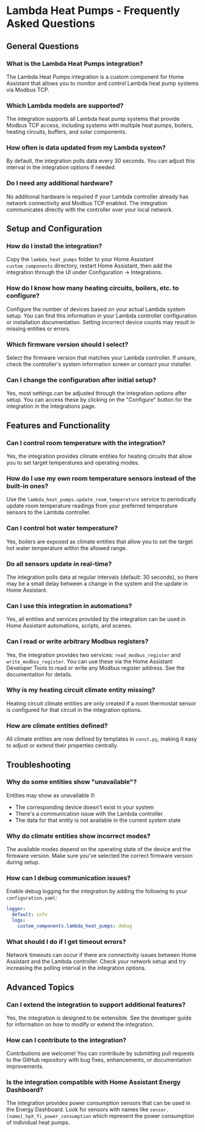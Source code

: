 # Lambda Heat Pumps - Frequently Asked Questions

## General Questions

### What is the Lambda Heat Pumps integration?
The Lambda Heat Pumps integration is a custom component for Home Assistant that allows you to monitor and control Lambda heat pump systems via Modbus TCP.

### Which Lambda models are supported?
The integration supports all Lambda heat pump systems that provide Modbus TCP access, including systems with multiple heat pumps, boilers, heating circuits, buffers, and solar components.

### How often is data updated from my Lambda system?
By default, the integration polls data every 30 seconds. You can adjust this interval in the integration options if needed.

### Do I need any additional hardware?
No additional hardware is required if your Lambda controller already has network connectivity and Modbus TCP enabled. The integration communicates directly with the controller over your local network.

## Setup and Configuration

### How do I install the integration?
Copy the `lambda_heat_pumps` folder to your Home Assistant `custom_components` directory, restart Home Assistant, then add the integration through the UI under Configuration → Integrations.

### How do I know how many heating circuits, boilers, etc. to configure?
Configure the number of devices based on your actual Lambda system setup. You can find this information in your Lambda controller configuration or installation documentation. Setting incorrect device counts may result in missing entities or errors.

### Which firmware version should I select?
Select the firmware version that matches your Lambda controller. If unsure, check the controller's system information screen or contact your installer.

### Can I change the configuration after initial setup?
Yes, most settings can be adjusted through the integration options after setup. You can access these by clicking on the "Configure" button for the integration in the Integrations page.

## Features and Functionality

### Can I control room temperature with the integration?
Yes, the integration provides climate entities for heating circuits that allow you to set target temperatures and operating modes.

### How do I use my own room temperature sensors instead of the built-in ones?
Use the `lambda_heat_pumps.update_room_temperature` service to periodically update room temperature readings from your preferred temperature sensors to the Lambda controller.

### Can I control hot water temperature?
Yes, boilers are exposed as climate entities that allow you to set the target hot water temperature within the allowed range.

### Do all sensors update in real-time?
The integration polls data at regular intervals (default: 30 seconds), so there may be a small delay between a change in the system and the update in Home Assistant.

### Can I use this integration in automations?
Yes, all entities and services provided by the integration can be used in Home Assistant automations, scripts, and scenes.

### Can I read or write arbitrary Modbus registers?
Yes, the integration provides two services: `read_modbus_register` and `write_modbus_register`. You can use these via the Home Assistant Developer Tools to read or write any Modbus register address. See the documentation for details.

### Why is my heating circuit climate entity missing?
Heating circuit climate entities are only created if a room thermostat sensor is configured for that circuit in the integration options.

### How are climate entities defined?
All climate entities are now defined by templates in `const.py`, making it easy to adjust or extend their properties centrally.

## Troubleshooting

### Why do some entities show "unavailable"?
Entities may show as unavailable if:
- The corresponding device doesn't exist in your system
- There's a communication issue with the Lambda controller
- The data for that entity is not available in the current system state

### Why do climate entities show incorrect modes?
The available modes depend on the operating state of the device and the firmware version. Make sure you've selected the correct firmware version during setup.

### How can I debug communication issues?
Enable debug logging for the integration by adding the following to your `configuration.yaml`:
```yaml
logger:
  default: info
  logs:
    custom_components.lambda_heat_pumps: debug
```

### What should I do if I get timeout errors?
Network timeouts can occur if there are connectivity issues between Home Assistant and the Lambda controller. Check your network setup and try increasing the polling interval in the integration options.

## Advanced Topics

### Can I extend the integration to support additional features?
Yes, the integration is designed to be extensible. See the developer guide for information on how to modify or extend the integration.

### How can I contribute to the integration?
Contributions are welcome! You can contribute by submitting pull requests to the GitHub repository with bug fixes, enhancements, or documentation improvements.

### Is the integration compatible with Home Assistant Energy Dashboard?
The integration provides power consumption sensors that can be used in the Energy Dashboard. Look for sensors with names like `sensor.[name]_hpX_fi_power_consumption` which represent the power consumption of individual heat pumps.
